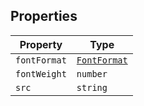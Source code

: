## Properties

| Property | Type |
| ------ | ------ |
| <a id="fontformat"></a> `fontFormat` | [`FontFormat`](FontFormat.md) |
| <a id="fontweight"></a> `fontWeight` | `number` |
| <a id="src"></a> `src` | `string` |
